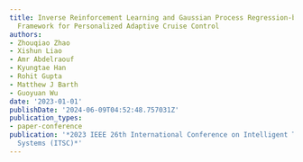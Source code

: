 ```yaml
---
title: Inverse Reinforcement Learning and Gaussian Process Regression-based Real-Time
  Framework for Personalized Adaptive Cruise Control
authors:
- Zhouqiao Zhao
- Xishun Liao
- Amr Abdelraouf
- Kyungtae Han
- Rohit Gupta
- Matthew J Barth
- Guoyuan Wu
date: '2023-01-01'
publishDate: '2024-06-09T04:52:48.757031Z'
publication_types:
- paper-conference
publication: '*2023 IEEE 26th International Conference on Intelligent Transportation
  Systems (ITSC)*'
---
```

